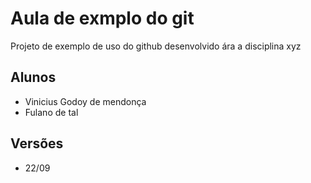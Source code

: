 # Aula de exmplo do git

Projeto de exemplo de uso do github desenvolvido ára a disciplina xyz

## Alunos

* Vinicius Godoy de mendonça
* Fulano de tal

## Versões

* 22/09
